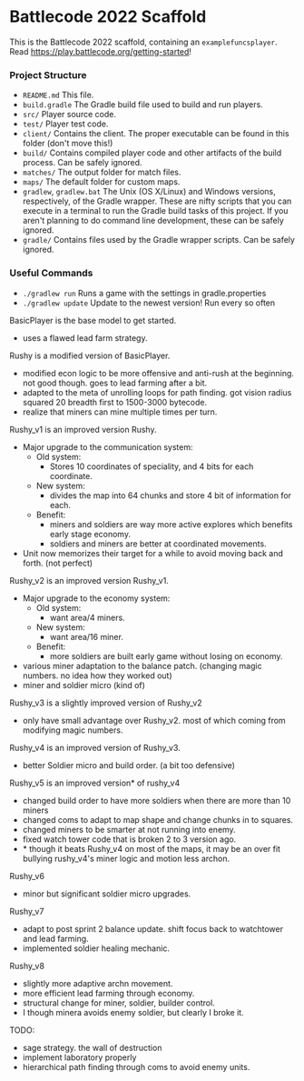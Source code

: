 # Battlecode 2022 Scaffold

This is the Battlecode 2022 scaffold, containing an `examplefuncsplayer`. Read https://play.battlecode.org/getting-started!

### Project Structure

- `README.md`
    This file.
- `build.gradle`
    The Gradle build file used to build and run players.
- `src/`
    Player source code.
- `test/`
    Player test code.
- `client/`
    Contains the client. The proper executable can be found in this folder (don't move this!)
- `build/`
    Contains compiled player code and other artifacts of the build process. Can be safely ignored.
- `matches/`
    The output folder for match files.
- `maps/`
    The default folder for custom maps.
- `gradlew`, `gradlew.bat`
    The Unix (OS X/Linux) and Windows versions, respectively, of the Gradle wrapper. These are nifty scripts that you can execute in a terminal to run the Gradle build tasks of this project. If you aren't planning to do command line development, these can be safely ignored.
- `gradle/`
    Contains files used by the Gradle wrapper scripts. Can be safely ignored.


### Useful Commands

- `./gradlew run`
    Runs a game with the settings in gradle.properties
- `./gradlew update`
    Update to the newest version! Run every so often


BasicPlayer is the base model to get started.
* uses a flawed lead farm strategy.

Rushy is a modified version of BasicPlayer.
* modified econ logic to be more offensive and anti-rush at the beginning. not good though. goes to lead farming after a bit.
* adapted to the meta of unrolling loops for path finding. got vision radius squared 20 breadth first to 1500-3000 bytecode.
* realize that miners can mine multiple times per turn.

Rushy_v1 is an improved version Rushy.
* Major upgrade to the communication system:
  * Old system:
    * Stores 10 coordinates of speciality, and 4 bits for each coordinate.
  * New system:
    * divides the map into 64 chunks and store 4 bit of information for each.
  * Benefit:
    * miners and soldiers are way more active explores which benefits early stage economy.
    * soldiers and miners are better at coordinated movements.
* Unit now memorizes their target for a while to avoid moving back and forth. (not perfect)

Rushy_v2 is an improved version Rushy_v1.
* Major upgrade to the economy system:
    * Old system:
        * want area/4 miners.
    * New system:
        * want area/16 miner.
    * Benefit:
        * more soldiers are built early game without losing on economy.
* various miner adaptation to the balance patch. (changing magic numbers. no idea how they worked out)
* miner and soldier micro (kind of)

Rushy_v3 is a slightly improved version of Rushy_v2
* only have small advantage over Rushy_v2. most of which coming from modifying magic numbers.

Rushy_v4 is an improved version of Rushy_v3.
* better Soldier micro and build order. (a bit too defensive)

Rushy_v5 is an improved version* of rushy_v4
* changed build order to have more soldiers when there are more than 10 miners
* changed coms to adapt to map shape and change chunks in to squares.
* changed miners to be smarter at not running into enemy.
* fixed watch tower code that is broken 2 to 3 version ago.
* \* though it beats Rushy_v4 on most of the maps, it may be an over fit bullying rushy_v4's miner logic and motion less archon.

Rushy_v6
* minor but significant soldier micro upgrades.

Rushy_v7
* adapt to post sprint 2 balance update. shift focus back to watchtower and lead farming.
* implemented soldier healing mechanic.

Rushy_v8
* slightly more adaptive archn movement.
* more efficient lead farming through economy.
* structural change for miner, soldier, builder control.
* I though minera avoids enemy soldier, but clearly I broke it.

TODO:
* sage strategy. the wall of destruction
* implement laboratory properly
* hierarchical path finding through coms to avoid enemy units.
